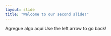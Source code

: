 ```yaml
---
layout: slide
title: "Welcome to our second slide!"
---
```

Agregue algo aquí
Use the left arrow to go back!
